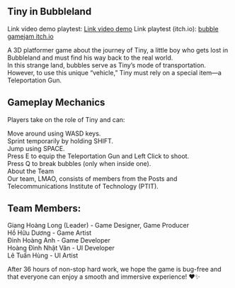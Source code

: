 ## Tiny in Bubbleland  

Link video demo playtest: [Link video demo](https://drive.google.com/file/d/1m7B3z2ShBFVl9hM9hjpwtTJ7ovrPj6_Y/view?usp=sharing)
Link playtest (itch.io): [bubble gamejam itch.io](https://isanh.itch.io/bubble-in-tinyland)

A 3D platformer game about the journey of Tiny, a little boy who gets lost in Bubbleland and must find his way back to the real world.  
In this strange land, bubbles serve as Tiny’s mode of transportation. However, to use this unique “vehicle,” Tiny must rely on a special item—a Teleportation Gun.  

## Gameplay Mechanics  

Players take on the role of Tiny and can:  

Move around using WASD keys.  
Sprint temporarily by holding SHIFT.  
Jump using SPACE.  
Press E to equip the Teleportation Gun and Left Click to shoot.  
Press Q to break bubbles (only when inside one).  
About the Team  
Our team, LMAO, consists of members from the Posts and Telecommunications Institute of Technology (PTIT).  

## Team Members:  

Giang Hoàng Long (Leader) - Game Designer, Game Producer    
Hồ Hữu Dương - Game Artist  
Đinh Hoàng Anh - Game Developer  
Hoàng Đình Nhật Văn - UI Developer  
Lê Tuấn Hùng - UI Artist  

After 36 hours of non-stop hard work, we hope the game is bug-free and that everyone can enjoy a smooth and immersive experience! ❤️✨


